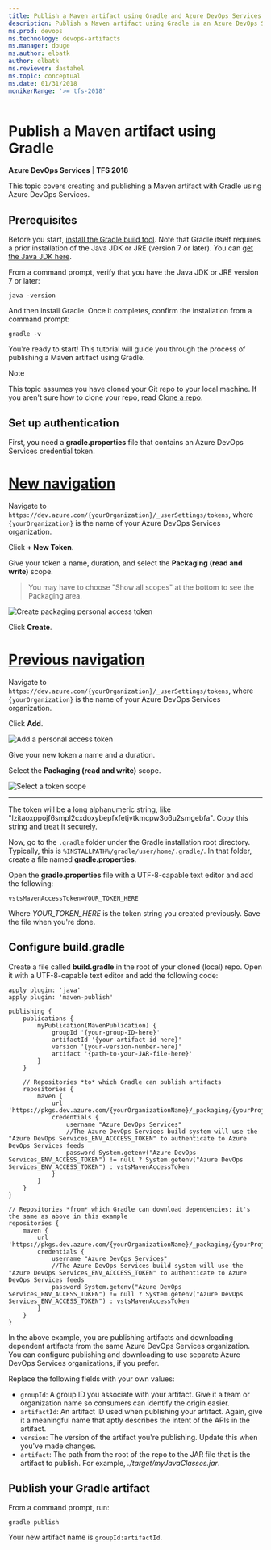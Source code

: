 ```yaml
---
title: Publish a Maven artifact using Gradle and Azure DevOps Services
description: Publish a Maven artifact using Gradle in an Azure DevOps Services build
ms.prod: devops
ms.technology: devops-artifacts
ms.manager: douge
ms.author: elbatk
author: elbatk
ms.reviewer: dastahel
ms.topic: conceptual
ms.date: 01/31/2018
monikerRange: '>= tfs-2018'
---
```



# Publish a Maven artifact using Gradle

**Azure DevOps Services** | **TFS 2018**

This topic covers creating and publishing a Maven artifact with Gradle using Azure DevOps Services.

## Prerequisites

Before you start, [install the Gradle build tool](https://gradle.org/install/). Note that Gradle itself requires a prior installation of the Java JDK or JRE (version 7 or later). You can [get the Java JDK here](http://www.oracle.com/technetwork/java/javase/downloads/index.html).

From a command prompt, verify that you have the Java JDK or JRE version 7 or later:

```cli
java -version
```

And then install Gradle. Once it completes, confirm the installation from a command prompt:

```cli
gradle -v
```

You're ready to start! This tutorial will guide you through the process of publishing a Maven artifact using Gradle.

> [!NOTE]
> This topic assumes you have cloned your Git repo to your local machine. If you aren't sure how to clone your repo, read [Clone a repo](/azure/devops/repos/git/clone).

## Set up authentication

First, you need a **gradle.properties** file that contains an Azure DevOps Services credential token.

# [New navigation](#tab/new-nav)

Navigate to `https://dev.azure.com/{yourOrganization}/_userSettings/tokens`, where `{yourOrganization}` is the name of your Azure DevOps Services organization.

Click **+ New Token**.

Give your token a name, duration, and select the **Packaging (read and write)** scope. 

> You may have to choose "Show all scopes" at the bottom to see the Packaging area.

![Create packaging personal access token](../_shared/_img/create-packaging-pat.png)

Click **Create**.

# [Previous navigation](#tab/previous-nav)

Navigate to `https://dev.azure.com/{yourOrganization}/_userSettings/tokens`, where `{yourOrganization}` is the name of your Azure DevOps Services organization.

Click **Add**.

![Add a personal access token](_img/add-pat.png)

Give your new token a name and a duration. 

Select the **Packaging (read and write)** scope.

![Select a token scope](_img/select-scope.png)

---
The token will be a long alphanumeric string, like "lzitaoxppojf6smpl2cxdoxybepfxfetjvtkmcpw3o6u2smgebfa". Copy this string and treat it securely.

Now, go to the `.gradle` folder under the Gradle installation root directory. Typically, this is `%INSTALLPATH%/gradle/user/home/.gradle/`. In that folder, create a file named **gradle.properties**. 

Open the **gradle.properties** file with a UTF-8-capable text editor and add the following:
```
vstsMavenAccessToken=YOUR_TOKEN_HERE
```

Where *YOUR_TOKEN_HERE* is the token string you created previously. Save the file when you're done.

## Configure build.gradle 

Create a file called **build.gradle** in the root of your cloned (local) repo. Open it with a UTF-8-capable text editor and add the following code:

```text
apply plugin: 'java' 
apply plugin: 'maven-publish' 
 
publishing { 
    publications { 
        myPublication(MavenPublication) { 
            groupId '{your-group-ID-here}' 
            artifactId '{your-artifact-id-here}' 
            version '{your-version-number-here}' 
            artifact '{path-to-your-JAR-file-here}' 
        } 
    } 

    // Repositories *to* which Gradle can publish artifacts 
    repositories { 
        maven { 
            url 'https://pkgs.dev.azure.com/{yourOrganizationName}/_packaging/{yourProjectName}' 
            credentials { 
                username "Azure DevOps Services" 
                //The Azure DevOps Services build system will use the "Azure DevOps Services_ENV_ACCCESS_TOKEN" to authenticate to Azure DevOps Services feeds 
                password System.getenv("Azure DevOps Services_ENV_ACCESS_TOKEN") != null ? System.getenv("Azure DevOps Services_ENV_ACCESS_TOKEN") : vstsMavenAccessToken 
            } 
        } 
    } 
} 
 
// Repositories *from* which Gradle can download dependencies; it's the same as above in this example
repositories { 
    maven { 
        url 'https://pkgs.dev.azure.com/{yourOrganizationName}/_packaging/{yourProjectName}' 
        credentials { 
            username "Azure DevOps Services" 
            //The Azure DevOps Services build system will use the "Azure DevOps Services_ENV_ACCCESS_TOKEN" to authenticate to Azure DevOps Services feeds 
            password System.getenv("Azure DevOps Services_ENV_ACCESS_TOKEN") != null ? System.getenv("Azure DevOps Services_ENV_ACCESS_TOKEN") : vstsMavenAccessToken 
        } 
    } 
} 
```
In the above example, you are publishing artifacts and downloading dependent artifacts from the same Azure DevOps Services organization. You can configure
publishing and downloading to use separate Azure DevOps Services organizations, if you prefer.

Replace the following fields with your own values:

- `groupId`: A group ID you associate with your artifact. Give it a team or organization name so consumers can identify the origin easier.
- `artifactId`: An artifact ID used when publishing your artifact. Again, give it a meaningful name that aptly describes the intent of the APIs in the artifact.
- `version`: The version of the artifact you're publishing. Update this when you've made changes.
- `artifact`: The path from the root of the repo to the JAR file that is the artifact to publish. For example, *./target/myJavaClasses.jar*.


## Publish your Gradle artifact

From a command prompt, run:

```cli
gradle publish
```

Your new artifact name is `groupId:artifactId`.
